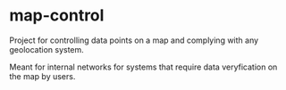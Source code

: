 # map-control
Project for controlling data points on a map and complying with any geolocation system. 

Meant for internal networks for systems that require data veryfication on the map by users. 
